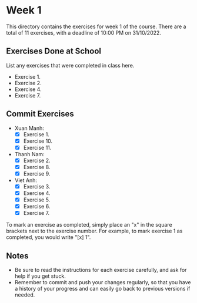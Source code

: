 # Week 1

This directory contains the exercises for week 1 of the course. There are a total of 11 exercises, with a deadline of 10:00 PM on 31/10/2022.

## Exercises Done at School

List any exercises that were completed in class here.

- Exercise 1.
- Exercise 2.
- Exercise 4.
- Exercise 7.

## Commit Exercises

- Xuan Manh:
  - [x] Exercise 1.
  - [x] Exercise 10.
  - [x] Exercise 11.
- Thanh Nam:
  - [x] Exercise 2.
  - [x] Exercise 8.
  - [x] Exercise 9.
- Viet Anh:
  - [x] Exercise 3.
  - [x] Exercise 4.
  - [x] Exercise 5.
  - [x] Exercise 6.
  - [x] Exercise 7.

To mark an exercise as completed, simply place an "x" in the square brackets next to the exercise number. For example, to mark exercise 1 as completed, you would write "[x] 1".

## Notes

- Be sure to read the instructions for each exercise carefully, and ask for help if you get stuck.
- Remember to commit and push your changes regularly, so that you have a history of your progress and can easily go back to previous versions if needed.
